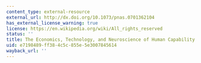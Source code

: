 ```yaml
---
content_type: external-resource
external_url: http://dx.doi.org/10.1073/pnas.0701362104
has_external_license_warning: true
license: https://en.wikipedia.org/wiki/All_rights_reserved
status: ''
title: The Economics, Technology, and Neuroscience of Human Capability Formation
uid: e7198489-ff38-4c5c-855e-5e3007845614
wayback_url: ''
---
```

